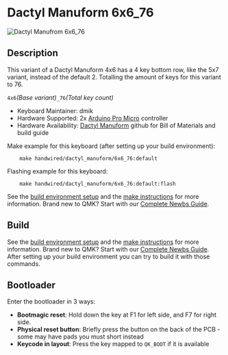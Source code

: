 # Dactyl Manuform 6x6_76

![Dactyl Manufrom 6x6_76](https://i.imgur.com/j8dsBgs.jpeg)

## Description

This variant of a Dactyl Manuform 4x6 has a 4 key bottom row, like the 5x7 variant, instead of the default 2. Totalling the amount of keys for this variant to 76.

`4x6`*(Base variant)*`_76`*(Total key count)*

* Keyboard Maintainer: dmik
* Hardware Supported: 2x [Arduino Pro Micro](https://www.sparkfun.com/products/12640) controller
* Hardware Availability: [Dactyl Manuform](https://github.com/tshort/dactyl-keyboard#wiring) github for Bill of Materials and build guide

Make example for this keyboard (after setting up your build environment):
```
    make handwired/dactyl_manuform/6x6_76:default
```
Flashing example for this keyboard:
```
    make handwired/dactyl_manuform/6x6_76:default:flash
```
See the [build environment setup](https://docs.qmk.fm/#/getting_started_build_tools) and the [make instructions](https://docs.qmk.fm/#/getting_started_make_guide) for more information. Brand new to QMK? Start with our [Complete Newbs Guide](https://docs.qmk.fm/#/newbs).

## Build

See the [build environment setup](https://docs.qmk.fm/#/getting_started_build_tools) and the [make instructions](https://docs.qmk.fm/#/getting_started_make_guide) for more information. Brand new to QMK? Start with our [Complete Newbs Guide](https://docs.qmk.fm/#/newbs).
After setting up your build environment you can try to build it with those commands.


## Bootloader

Enter the bootloader in 3 ways:

* **Bootmagic reset**: Hold down the key at F1 for left side, and F7 for right side.
* **Physical reset button**: Briefly press the button on the back of the PCB - some may have pads you must short instead
* **Keycode in layout**: Press the key mapped to `QK_BOOT` if it is available
